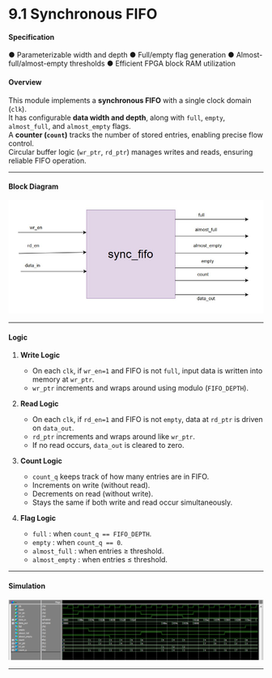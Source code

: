 # 9.1 Synchronous FIFO 
#### Specification 
● Parameterizable width and depth 
● Full/empty flag generation 
● Almost-full/almost-empty thresholds 
● Efficient FPGA block RAM utilization 
 
#### Overview
This module implements a **synchronous FIFO** with a single clock domain (`clk`).  
It has configurable **data width and depth**, along with `full`, `empty`, `almost_full`, and `almost_empty` flags.  
A **counter (`count`)** tracks the number of stored entries, enabling precise flow control.  
Circular buffer logic (`wr_ptr`, `rd_ptr`) manages writes and reads, ensuring reliable FIFO operation.  

---

#### Block Diagram
![er](sync_block.jpg)

---
#### Logic

1. **Write Logic**  
   - On each `clk`, if `wr_en=1` and FIFO is not `full`, input data is written into memory at `wr_ptr`.  
   - `wr_ptr` increments and wraps around using modulo (`FIFO_DEPTH`).  

2. **Read Logic**  
   - On each `clk`, if `rd_en=1` and FIFO is not `empty`, data at `rd_ptr` is driven on `data_out`.  
   - `rd_ptr` increments and wraps around like `wr_ptr`.  
   - If no read occurs, `data_out` is cleared to zero.  

3. **Count Logic**  
   - `count_q` keeps track of how many entries are in FIFO.  
   - Increments on write (without read).  
   - Decrements on read (without write).  
   - Stays the same if both write and read occur simultaneously.  

4. **Flag Logic**  
   - `full` : when `count_q == FIFO_DEPTH`.  
   - `empty` : when `count_q == 0`.  
   - `almost_full` : when entries ≥ threshold.  
   - `almost_empty` : when entries ≤ threshold.  

---

#### Simulation
![we](sync_fifo.jpg)

---